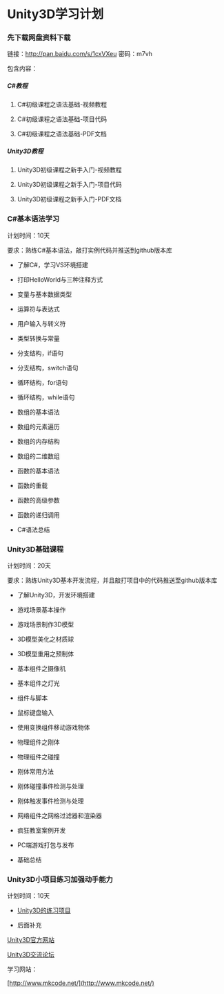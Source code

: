 # Unity3D学习计划

### 先下载网盘资料下载

链接：http://pan.baidu.com/s/1cxVXeu 密码：m7vh

包含内容：

##### C#教程

1. C#初级课程之语法基础-视频教程

2. C#初级课程之语法基础-项目代码

3. C#初级课程之语法基础-PDF文档

##### Unity3D教程

1. Unity3D初级课程之新手入门-视频教程

2. Unity3D初级课程之新手入门-项目代码

3. Unity3D初级课程之新手入门-PDF文档

### C#基本语法学习

计划时间：10天

要求：熟练C#基本语法，敲打实例代码并推送到github版本库

- 了解C#，学习VS环境搭建

- 打印HelloWorld与三种注释方式

- 变量与基本数据类型

- 运算符与表达式

- 用户输入与转义符

- 类型转换与常量

- 分支结构，if语句

- 分支结构，switch语句

- 循环结构，for语句

- 循环结构，while语句

- 数组的基本语法

- 数组的元素遍历

- 数组的内存结构

- 数组的二维数组

- 函数的基本语法

- 函数的重载

- 函数的高级参数

- 函数的递归调用

- C#语法总结

### Unity3D基础课程

计划时间：20天

要求：熟练Unity3D基本开发流程，并且敲打项目中的代码推送至github版本库

- 了解Unity3D，开发环境搭建

- 游戏场景基本操作

- 游戏场景制作3D模型

- 3D模型美化之材质球

- 3D模型重用之预制体

- 基本组件之摄像机

- 基本组件之灯光

- 组件与脚本

- 鼠标键盘输入

- 使用变换组件移动游戏物体

- 物理组件之刚体

- 物理组件之碰撞

- 刚体常用方法

- 刚体碰撞事件检测与处理

- 刚体触发事件检测与处理

- 网络组件之网格过滤器和渲染器

- 疯狂教室案例开发

- PC端游戏打包与发布

- 基础总结

### Unity3D小项目练习加强动手能力

计划时间：10天

- [Unity3D的练习项目](https://github.com/XINCGer/Unity3DTraining)

- 后面补充

[Unity3D官方网站](https://unity3d.com/cn/unity)

[Unity3D交流论坛](http://forum.china.unity3d.com)

学习网站：

[http://www.mkcode.net/](http://www.mkcode.net/)